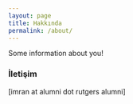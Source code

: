 ```yaml
---
layout: page
title: Hakkında
permalink: /about/
---
```


Some information about you!

### İletişim

[imran at alumni dot rutgers alumni]

